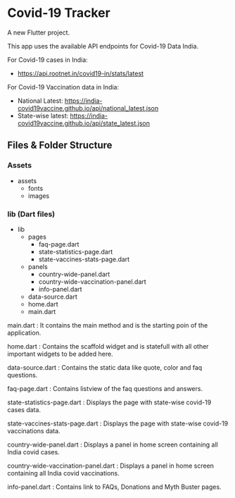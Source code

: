 # Covid-19 Tracker

A new Flutter project.

This app uses the available API endpoints for Covid-19 Data India.

For Covid-19 cases in India:
- https://api.rootnet.in/covid19-in/stats/latest

For Covid-19 Vaccination data in India:
- National Latest: https://india-covid19vaccine.github.io/api/national_latest.json
- State-wise latest: https://india-covid19vaccine.github.io/api/state_latest.json

## Files & Folder Structure

### Assets

- assets
  - fonts
  - images

### lib (Dart files)

- lib
  - pages
    - faq-page.dart
    - state-statistics-page.dart
    - state-vaccines-stats-page.dart
  - panels
    - country-wide-panel.dart
    - country-wide-vaccination-panel.dart
    - info-panel.dart
  - data-source.dart
  - home.dart
  - main.dart

main.dart
: It contains the main method and is the starting poin of the application.

home.dart
: Contains the scaffold widget and is statefull with all other important widgets to be added here.

data-source.dart
: Contains the static data like quote, color and faq questions.

faq-page.dart
: Contains listview of the faq questions and answers.

state-statistics-page.dart
: Displays the page with state-wise covid-19 cases data.

state-vaccines-stats-page.dart
: Displays the page with state-wise covid-19 vaccinations data.

country-wide-panel.dart
: Displays a panel in home screen containing all India covid cases.

country-wide-vaccination-panel.dart
: Displays a panel in home screen containing all India covid vaccinations.

info-panel.dart
: Contains link to FAQs, Donations and Myth Buster pages.
